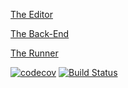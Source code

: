 [The Editor](smoke-editor/README.md)

[The Back-End](smoke-backend/README.rst)

[The Runner](smokr/README.rst)

[![codecov](https://codecov.io/gh/joseph-brennan/smoke/branch/develop/graph/badge.svg)](https://codecov.io/gh/joseph-brennan/smoke)
[![Build Status](https://travis-ci.org/joseph-brennan/smoke.svg?branch=develop)](https://travis-ci.org/joseph-brennan/smoke)
